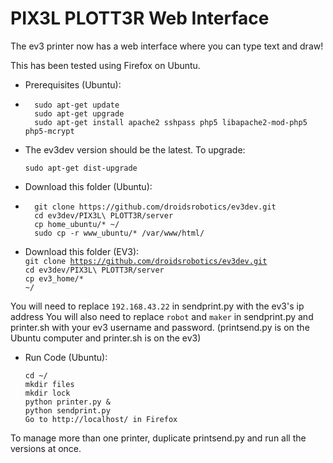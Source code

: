 <h1>PIX3L PLOTT3R Web Interface</h1>

The ev3 printer now has a web interface where you can type text and draw!

This has been tested using Firefox on Ubuntu.



*   Prerequisites (Ubuntu):
*   
        sudo apt-get update
        sudo apt-get upgrade
        sudo apt-get install apache2 sshpass php5 libapache2-mod-php5 php5-mcrypt

*   The ev3dev version should be the latest. To upgrade:

        sudo apt-get dist-upgrade


*   Download this folder (Ubuntu):
*   
        git clone https://github.com/droidsrobotics/ev3dev.git
        cd ev3dev/PIX3L\ PLOTT3R/server
        cp home_ubuntu/* ~/
        sudo cp -r www_ubuntu/* /var/www/html/

*   Download this folder (EV3):<br>
        <code>git clone https://github.com/droidsrobotics/ev3dev.git</code><br>
        <code>cd ev3dev/PIX3L\ PLOTT3R/server</code><br>
        <code>cp ev3_home/* ~/</code><br>

You will need to replace <code>192.168.43.22</code> in sendprint.py with the ev3's ip address
You will also need to replace <code>robot</code> and <code>maker</code> in sendprint.py and printer.sh with your ev3 username and password.
(printsend.py is on the Ubuntu computer and printer.sh is on the ev3)

*   Run Code (Ubuntu):
  
        cd ~/
        mkdir files
        mkdir lock
        python printer.py &
        python sendprint.py 
        Go to http://localhost/ in Firefox

To manage more than one printer, duplicate printsend.py and run all the versions at once.

